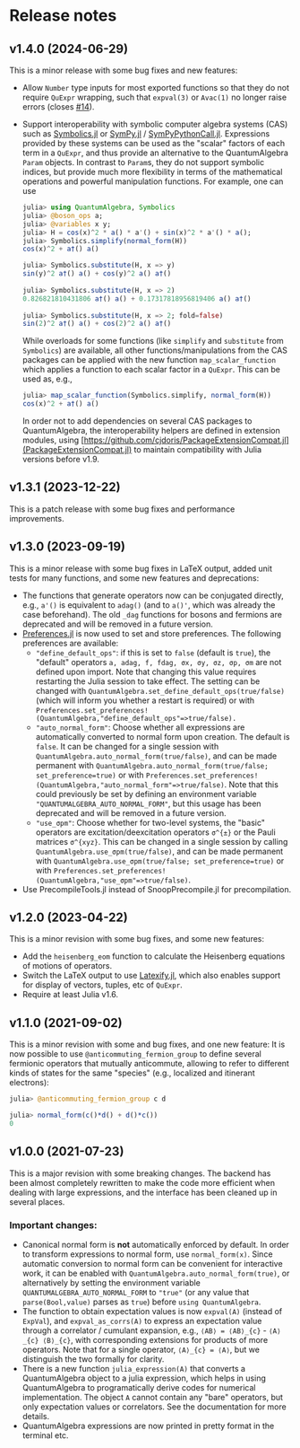 # Release notes

## v1.4.0 (2024-06-29)
This is a minor release with some bug fixes and new features:
 - Allow `Number` type inputs for most exported functions so that they do not
   require `QuExpr` wrapping, such that `expval(3)` or `Avac(1)` no longer raise
   errors (closes [#14](https://github.com/jfeist/QuantumAlgebra.jl/issues/14)).
 - Support interoperability with symbolic computer algebra systems (CAS) such as
   [Symbolics.jl](https://github.com/JuliaSymbolics/Symbolics.jl) or
   [SymPy.jl](https://github.com/JuliaPy/SymPy.jl) /
   [SymPyPythonCall.jl](https://github.com/jverzani/SymPyPythonCall.jl).
   Expressions provided by these systems can be used as the "scalar" factors of
   each term in a `QuExpr`, and thus provide an alternative to the
   QuantumAlgebra `Param` objects. In contrast to `Param`s, they do not support
   symbolic indices, but provide much more flexibility in terms of the
   mathematical operations and powerful manipulation functions. For example, one
   can use
   ```julia
   julia> using QuantumAlgebra, Symbolics
   julia> @boson_ops a;
   julia> @variables x y;
   julia> H = cos(x)^2 * a() * a'() + sin(x)^2 * a'() * a();
   julia> Symbolics.simplify(normal_form(H))
   cos(x)^2 + a†() a()

   julia> Symbolics.substitute(H, x => y)
   sin(y)^2 a†() a() + cos(y)^2 a() a†()
 
   julia> Symbolics.substitute(H, x => 2)
   0.826821810431806 a†() a() + 0.17317818956819406 a() a†()
 
   julia> Symbolics.substitute(H, x => 2; fold=false)
   sin(2)^2 a†() a() + cos(2)^2 a() a†()
   ```

   While overloads for some functions (like `simplify` and `substitute` from
   `Symbolics`) are available, all other functions/manipulations from the CAS
   packages can be applied with the new function `map_scalar_function` which
   applies a function to each scalar factor in a `QuExpr`. This can be used as,
   e.g.,
   ```julia
   julia> map_scalar_function(Symbolics.simplify, normal_form(H))
   cos(x)^2 + a†() a()
   ```

   In order not to add dependencies on several CAS packages to QuantumAlgebra,
   the interoperability helpers are defined in extension modules, using
   [https://github.com/cjdoris/PackageExtensionCompat.jl](PackageExtensionCompat.jl)
   to maintain compatibility with Julia versions before v1.9.

## v1.3.1 (2023-12-22)
This is a patch release with some bug fixes and performance improvements.

## v1.3.0 (2023-09-19)
This is a minor release with some bug fixes in LaTeX output, added unit tests for many functions, and some new features and deprecations:
- The functions that generate operators now can be conjugated directly, e.g., `a'()` is equivalent to `adag()` (and to `a()'`, which was already the case beforehand). The old `_dag` functions for bosons and fermions are deprecated and will be removed in a future version.
- [Preferences.jl](https://github.com/JuliaPackaging/Preferences.jl) is now used to set and store preferences. The following preferences are available:
  - `"define_default_ops"`: if this is set to `false` (default is `true`), the
    "default" operators `a, adag, f, fdag, σx, σy, σz, σp, σm` are not defined
    upon import. Note that changing this value requires restarting the Julia
    session to take effect. The setting can be changed with
    `QuantumAlgebra.set_define_default_ops(true/false)` (which will inform you whether a
    restart is required) or with
    `Preferences.set_preferences!(QuantumAlgebra,"define_default_ops"=>true/false).`
  - `"auto_normal_form"`: Choose whether all expressions are automatically
    converted to normal form upon creation. The default is `false`. It can be
    changed for a single session with
    `QuantumAlgebra.auto_normal_form(true/false)`, and can be made permanent
    with `QuantumAlgebra.auto_normal_form(true/false; set_preference=true)` or
    with
    `Preferences.set_preferences!(QuantumAlgebra,"auto_normal_form"=>true/false)`.
    Note that this could previously be set by defining an environment variable
    `"QUANTUMALGEBRA_AUTO_NORMAL_FORM"`, but this usage has been deprecated and
    will be removed in a future version.
  - `"use_σpm"`: Choose whether for two-level systems, the "basic" operators are
    excitation/deexcitation operators ``σ^{±}`` or the Pauli matrices
    ``σ^{xyz}``. This can be changed in a single session by calling
    `QuantumAlgebra.use_σpm(true/false)`, and can be made permanent with
    `QuantumAlgebra.use_σpm(true/false; set_preference=true)` or with
    `Preferences.set_preferences!(QuantumAlgebra,"use_σpm"=>true/false)`.
- Use PrecompileTools.jl instead of SnoopPrecompile.jl for precompilation.


## v1.2.0 (2023-04-22)
This is a minor revision with some bug fixes, and some new features:
- Add the `heisenberg_eom` function to calculate the Heisenberg equations of motions of operators.
- Switch the LaTeX output to use [Latexify.jl](https://github.com/korsbo/Latexify.jl), which also enables support for display of vectors, tuples, etc of `QuExpr`.
- Require at least Julia v1.6.

## v1.1.0 (2021-09-02)
This is a minor revision with some and bug fixes, and one new feature: It is now
possible to use `@anticommuting_fermion_group` to define several fermionic
operators that mutually anticommute, allowing to refer to different kinds of
states for the same "species" (e.g., localized and itinerant electrons):
```julia
julia> @anticommuting_fermion_group c d

julia> normal_form(c()*d() + d()*c())
0
```

## v1.0.0 (2021-07-23)
This is a major revision with some breaking changes. The backend has been almost
completely rewritten to make the code more efficient when dealing with large
expressions, and the interface has been cleaned up in several places.

### Important changes:
- Canonical normal form is **not** automatically enforced by default. In order
  to transform expressions to normal form, use `normal_form(x)`. Since automatic
  conversion to normal form can be convenient for interactive work, it can be
  enabled with `QuantumAlgebra.auto_normal_form(true)`, or alternatively by
  setting the environment variable `QUANTUMALGEBRA_AUTO_NORMAL_FORM` to `"true"`
  (or any value that `parse(Bool,value)` parses as `true`) before `using
  QuantumAlgebra`.
- The function to obtain expectation values is now `expval(A)` (instead of
  `ExpVal`), and `expval_as_corrs(A)` to express an expectation value through a
  correlator / cumulant expansion, e.g., ``⟨AB⟩ = ⟨AB⟩_{c}`` - ``⟨A⟩_{c}
  ⟨B⟩_{c}``, with corresponding extensions for products of more operators. Note
  that for a single operator, ``⟨A⟩_{c} = ⟨A⟩``, but we distinguish the two
  formally for clarity.
- There is a new function `julia_expression(A)` that converts a QuantumAlgebra
  object to a julia expression, which helps in using QuantumAlgebra to
  programatically derive codes for numerical implementation. The object `A`
  cannot contain any "bare" operators, but only expectation values or
  correlators. See the documentation for more details.
- QuantumAlgebra expressions are now printed in pretty format in the terminal
  etc.


